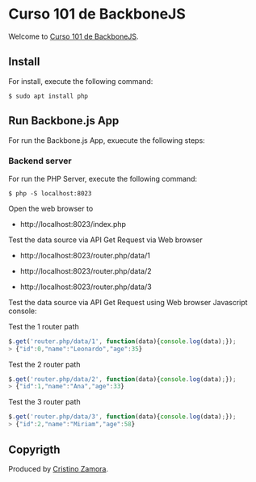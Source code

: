 # Curso 101 de BackboneJS

Welcome to [Curso 101 de BackboneJS](https://www.youtube.com/playlist?list=PLObPfsbLWL1yUHWjWWk7axroKUqGkZyYL).


## Install

For install, execute the following command:

```
$ sudo apt install php
```


## Run Backbone.js App

For run the Backbone.js App, exuecute the following steps:


### Backend server

For run the PHP Server, execute the following command:

```
$ php -S localhost:8023
```

Open the web browser to

- http://localhost:8023/index.php

Test the data source via API Get Request via Web browser

- http://localhost:8023/router.php/data/1

- http://localhost:8023/router.php/data/2

- http://localhost:8023/router.php/data/3

Test the data source via API Get Request using Web browser Javascript console:

Test the 1 router path

```javascript
$.get('router.php/data/1', function(data){console.log(data);});
> {"id":0,"name":"Leonardo","age":35}
```

Test the 2 router path

```javascript
$.get('router.php/data/2', function(data){console.log(data);});
> {"id":1,"name":"Ana","age":33}
```

Test the 3 router path

```javascript
$.get('router.php/data/3', function(data){console.log(data);});
> {"id":2,"name":"Miriam","age":58}
```

## Copyrigth

Produced by [Cristino Zamora](https://www.youtube.com/user/Aixeiger).
